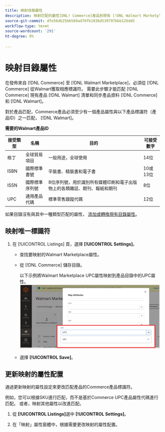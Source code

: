 ```yaml
---
title: 映射目錄屬性
description: 映射匹配的屬性[DNL! Commerce]產品到現有 [!DNL Walmart Marketplace] 清單和同步資料 [!DNL Channel Manager] 和 [!DNL Walmart]。
source-git-commit: dfe56db25bb569ad70fb1036d539797bbb126dd5
workflow-type: tm+mt
source-wordcount: '291'
ht-degree: 0%

---
```



# 映射目錄屬性

在發佈來自 [!DNL Commerce] 至 [!DNL Walmart Marketplace]，必須從 [!DNL Commerce] 從Walmart獲取相應標識符。
需要此步驟才能匹配 [!DNL Commerce] 現有產品 [!DNL Walmart] 清單和同步產品資料 [!DNL Commerce] 和 [!DNL Walmart]。

對於產品匹配，Commerce產品必須至少有一個產品屬性與以下產品標識符（產品ID）之一匹配， [!DNL Walmart]。

**需要的Walmart產品ID**

| **接受類型** | **名稱** | **目的** | **可接受數字** |
|-------------------|--------------------------------------|--------------------------------------------------------------------------------------------------------------------------------------------------|-----------------------|
| 格丁 | 全球貿易項目 | 一般用途，全球使用 | 14位 |
| ISBN | 國際標準書號 | 平裝書、精裝書和電子書 | 10或13位 |
| ISSN | 國際標準序列號 | 8位序列號，用於識別所有媒體印刷和電子出版物上的各類雜誌、期刊、報紙和期刊 | 8位 |
| UPC | 通用產品代碼 | 標準零售跟蹤代碼 | 12位 |

如果目錄沒有與其中一種類型匹配的屬性， [添加或轉換現有目錄屬性](https://docs.magento.com/user-guide/catalog/product-attributes.html)。

## 映射唯一標識符

1. 在 [!UICONTROL Listings] 頁，選擇 **[!UICONTROL Settings]**。

   - 查找要映射的Walmart Marketplace屬性。

   - 從 [!DNL Commerce] 儲存目錄。

      以下示例將Walmart Marketplace UPC屬性映射到產品目錄中的UPC屬性。
   ![映射產品匹配條件的屬性](assets/products-map-attributes-for-match.png)

   - 選擇 **[!UICONTROL Save]**。


## 更新映射的屬性配置

通過更新映射的屬性設定來更改匹配產品的Commerce產品標識符。

例如，您可以根據SKU進行匹配，而不是基於Commerce UPC產品屬性代碼進行匹配。 或者，映射其他屬性以改進匹配。

1. 從 **[!UICONTROL Listings]**&#x200B;選中 **[!UICONTROL Settings]**。

1. 在「映射」屬性窗體中，根據需要更改映射的屬性配置。
